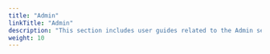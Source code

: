 ```yaml
---
title: "Admin"
linkTitle: "Admin"
description: "This section includes user guides related to the Admin section in {{% ctx %}} Gateway."
weight: 10
---
```

